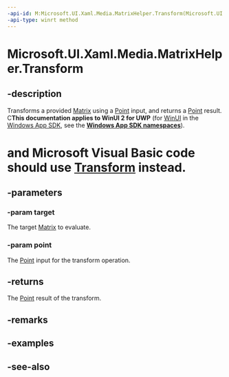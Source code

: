 ```yaml
---
-api-id: M:Microsoft.UI.Xaml.Media.MatrixHelper.Transform(Microsoft.UI.Xaml.Media.Matrix,Windows.Foundation.Point)
-api-type: winrt method
---
```


<!-- Method syntax
public Windows.Foundation.Point Transform(Windows.UI.Xaml.Media.Matrix target, Windows.Foundation.Point point)
-->

# Microsoft.UI.Xaml.Media.MatrixHelper.Transform

## -description
Transforms a provided [Matrix](matrix.md) using a [Point](/uwp/api/windows.foundation.point) input, and returns a [Point](/uwp/api/windows.foundation.point) result. C**This documentation applies to WinUI 2 for UWP** (for [WinUI](/windows/apps/winui/winui3/) in the [Windows App SDK](/windows/apps/windows-app-sdk/), see the **[Windows App SDK namespaces](/windows/windows-app-sdk/api/winrt/)**).

# and Microsoft Visual Basic code should use [Transform](matrix_transform.md) instead.

## -parameters
### -param target
The target [Matrix](matrix.md) to evaluate.

### -param point
The [Point](/uwp/api/windows.foundation.point) input for the transform operation.

## -returns
The [Point](/uwp/api/windows.foundation.point) result of the transform.

## -remarks

## -examples

## -see-also
